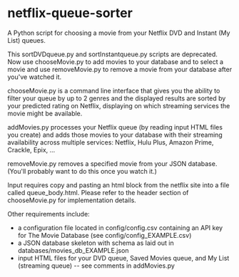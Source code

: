 # netflix-queue-sorter
A Python script for choosing a movie from your Netflix DVD and Instant (My List) queues.

This sortDVDqueue.py and sortInstantqueue.py scripts are deprecated. Now use chooseMovie.py to add movies to your database and to select a movie and use removeMovie.py to remove a movie from your database after you've watched it.

chooseMovie.py is a command line interface that gives you the ability to filter your queue by up to 2 genres and the displayed results are sorted by your predicted rating on Netflix, displaying on which streaming services the movie might be available.

addMovies.py processes your Netflix queue (by reading input HTML files you create) and adds those movies to your database with their streaming availability across multiple services: Netflix, Hulu Plus, Amazon Prime, Crackle, Epix, ...

removeMovie.py removes a specified movie from your JSON database. (You'll probably want to do this once you watch it.)

Input requires copy and pasting an html block from the netflix site into a file called queue_body.html. Please refer to the header section of chooseMovie.py for implementation details.

Other requirements include:
  - a configuration file located in config/config.csv containing an API key for The Movie Database (see config/config_EXAMPLE.csv)
  - a JSON database skeleton with schema as laid out in databases/movies_db_EXAMPLE.json
  - input HTML files for your DVD queue, Saved Movies queue, and My List (streaming queue) -- see comments in addMovies.py
